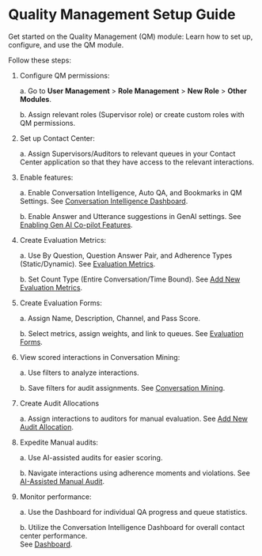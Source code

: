
# Quality Management Setup Guide

Get started on the Quality Management (QM) module: Learn how to set up, configure, and use the QM module.

Follow these steps:

1. Configure QM permissions:

    a. Go to **User Management** > **Role Management** > **New Role** > **Other Modules**.

    b. Assign relevant roles (Supervisor role) or create custom roles with QM permissions.

2. Set up Contact Center:

    a. Assign Supervisors/Auditors to relevant queues in your Contact Center application so that they have access to the relevant interactions.

3. Enable features:

    a. Enable Conversation Intelligence, Auto QA, and Bookmarks in QM Settings. See [Conversation Intelligence Dashboard](../quality-management/analyze/conversation-intelligence.md).

    b. Enable Answer and Utterance suggestions in GenAI settings. See [Enabling Gen AI Co-pilot Features](../generative-ai-tools/co-pilot-features.md).

4. Create Evaluation Metrics:

    a. Use By Question, Question Answer Pair, and Adherence Types (Static/Dynamic). See [Evaluation Metrics](../quality-management/configure/evaluation-forms/configure-evaluation-forms.md).

    b. 	Set Count Type (Entire Conversation/Time Bound). See [Add New Evaluation Metrics](../quality-management/configure/evaluation-forms/configure-evaluation-metrics.md#add-new-evaluation-metrics).  

5. Create Evaluation Forms:

    a. Assign Name, Description, Channel, and Pass Score.

    b. Select metrics, assign weights, and link to queues. See [Evaluation Forms](../quality-management/configure/evaluation-forms/configure-evaluation-forms.md).

6. View scored interactions in Conversation Mining:

    a. Use filters to analyze interactions.

    b. Save filters for audit assignments. See [Conversation Mining](../quality-management/analyze/conversation-mining.md).

7. Create Audit Allocations

    a. Assign interactions to auditors for manual evaluation. See [Add New Audit Allocation](../quality-management/analyze/conversation-mining.md#add-new-audit-allocation).

8. Expedite Manual audits:

    a. Use AI-assisted audits for easier scoring.

    b. Navigate interactions using adherence moments and violations. See [AI-Assisted Manual Audit](../quality-management/analyze/ai-assisted-manual-audit.md).

9. Monitor performance:

    a. Use the Dashboard for individual QA progress and queue statistics.

    b. Utilize the Conversation Intelligence Dashboard for overall contact center performance. \
 See [Dashboard](../quality-management/analyze/dashboard.md).